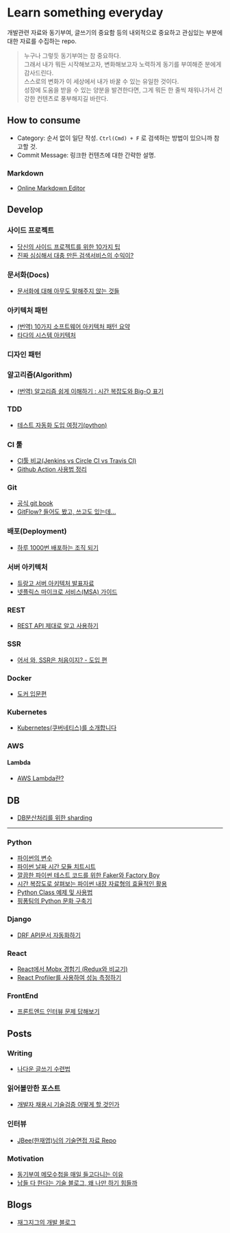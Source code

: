 # Learn something everyday
개발관련 자료와 동기부여, 글쓰기의 중요함 등의 내외적으로 중요하고 관심있는 부분에 대한 자료를 수집하는 repo.  

> 누구나 그렇듯 동기부여는 참 중요하다.  
> 그래서 내가 뭐든 시작해보고자, 변화해보고자 노력하게 동기를 부여해준 분에게 감사드린다.  
> 스스로의 변화가 이 세상에서 내가 바꿀 수 있는 유일한 것이다.  
> 성장에 도움을 받을 수 있는 양분을 발견한다면, 그게 뭐든 한 줄씩 채워나가서 건강한 컨텐츠로 풍부해지길 바란다.  


## How to consume
- Category: 순서 없이 일단 작성. ```Ctrl(Cmd) + F``` 로 검색하는 방법이 있으니까 참고할 것.
- Commit Message: 링크한 컨텐츠에 대한 간략한 설명.

### Markdown
- [Online Markdown Editor](https://dillinger.io)

## Develop

### 사이드 프로젝트
- [당신의 사이드 프로젝트를 위한 10가지 팁](https://velog.io/@chris/10-tips-for-starting-and-creating-side-projects)
- [진짜 심심해서 대충 만든 검색서비스의 수익이?](https://blog.naver.com/hidejj79/221987279200)

### 문서화(Docs)
- [문서화에 대해 아무도 말해주지 않는 것들](https://lazygyu.net/blog/secrets_of_documentation)
### 아키텍처 패턴
- [(번역) 10가지 소프트웨어 아키텍처 패턴 요약](https://mingrammer.com/translation-10-common-software-architectural-patterns-in-a-nutshell/)
- [타다의 시스템 아키텍처](http://engineering.vcnc.co.kr/2019/01/tada-system-architecture/?fbclid=IwAR1TJy9RpUzM-iR0QZoF0W1pMNjCoZDDvs0tVf21uv01eCX59ulTI0QBT-8)
### 디자인 패턴

### 알고리즘(Algorithm)
- [(번역) 알고리즘 쉽게 이해하기 : 시간 복잡도와 Big-O 표기](https://joshuajangblog.wordpress.com/2016/09/21/time_complexity_big_o_in_easy_explanation/)

### TDD
- [테스트 자동화 도입 여정기(python)](https://medium.com/29cm/%ED%85%8C%EC%8A%A4%ED%8A%B8-%EC%9E%90%EB%8F%99%ED%99%94-%EB%8F%84%EC%9E%85-%EC%97%AC%EC%A0%95%EA%B8%B0-69893f2cb064)

### CI 툴
- [CI툴 비교(Jenkins vs Circle CI vs Travis CI)](https://djangostars.com/blog/continuous-integration-circleci-vs-travisci-vs-jenkins)
- [Github Action 사용법 정리](https://zzsza.github.io/development/2020/06/06/github-action/)
### Git
- [공식 git book](https://git-scm.com/book/ko/v2)
- [GitFlow? 들어도 봤고, 쓰고도 있는데...](https://blog.gangnamunni.com/post/understanding_git_flow/)

### 배포(Deployment)
- [하루 1000번 배포하는 조직 되기](https://blog.banksalad.com/tech/become-an-organization-that-deploys-1000-times-a-day/)

### 서버 아키텍처
- [듀랑고 서버 아키텍처 발표자료](https://www.slideshare.net/sublee/lt-vol-2)
- [넷플릭스 마이크로 서비스(MSA) 가이드](https://dong-life.tistory.com/90)

### REST
- [REST API 제대로 알고 사용하기](https://meetup.toast.com/posts/92)

### SSR
- [어서 와, SSR은 처음이지? - 도입 편](https://d2.naver.com/helloworld/7804182)

### Docker
- [도커 입문편](https://www.44bits.io/ko/post/easy-deploy-with-docker)
### Kubernetes
- [Kubernetes(쿠버네티스)를 소개합니다](https://deveric.tistory.com/103)

### AWS
#### Lambda
- [AWS Lambda란?](https://www.44bits.io/ko/keyword/aws-lambda)

## DB
- [DB분산처리를 위한 sharding](https://woowabros.github.io/experience/2020/07/06/db-sharding.html)
---

### Python
- [파이썬의 변수](https://www.slideshare.net/ChrisCho2/pycon-korea-2019)
- [파이썬 날짜 시간 모듈 치트시트](https://www.44bits.io/ko/post/python-datatime-cheetsheet)
- [깔끔한 파이썬 테스트 코드를 위한 Faker와 Factory Boy](https://www.44bits.io/ko/post/faker-and-factory-boy-for-clean-code-on-python-test)
- [시간 복잡도로 살펴보는 파이썬 내장 자료형의 효율적인 활용](https://www.pycon.kr/program/talk-detail?id=137)
- [Python Class 예제 및 사용법](https://zzsza.github.io/development/2020/07/05/python-class/)
- [핑퐁팀의 Python 문화 구축기](https://blog.pingpong.us/python-in-pingpong/)

### Django
- [DRF API문서 자동화하기](https://medium.com/towncompany-engineering/%EC%B9%9C%EC%A0%88%ED%95%98%EA%B2%8C-django-rest-framework-api-%EB%AC%B8%EC%84%9C-%EC%9E%90%EB%8F%99%ED%99%94%ED%95%98%EA%B8%B0-drf-yasg-c835269714fc)

### React
- [React에서 Mobx 경험기 (Redux와 비교기)](https://woowabros.github.io/experience/2019/01/02/kimcj-react-mobx.html)
- [React Profiler를 사용하여 성능 측정하기](https://medium.com/wantedjobs/react-profiler%EB%A5%BC-%EC%82%AC%EC%9A%A9%ED%95%98%EC%97%AC-%EC%84%B1%EB%8A%A5-%EC%B8%A1%EC%A0%95%ED%95%98%EA%B8%B0-5981dfb3d934)

### FrontEnd
- [프론트엔드 인터뷰 문제 답해보기](https://velog.io/@jakeseo_me/series/%EC%9D%B8%ED%84%B0%EB%B7%B0-%EB%AC%B8%EC%A0%9C-%EB%8B%B5%ED%95%B4%EB%B3%B4%EA%B8%B0)


## Posts
### Writing
- [나다운 글쓰기 수련법](http://blog.weirdx.io/post/61637)

### 읽어볼만한 포스트
- [개발자 채용시 기술검증 어떻게 할 것인가](https://jojoldu.tistory.com/285#ref=github)

### 인터뷰
- [JBee(한재엽)님의 기술면접 자료 Repo](https://github.com/JaeYeopHan/Interview_Question_for_Beginner)

### Motivation
- [동기부여 메모수첩을 매일 들고다니는 이유](https://brunch.co.kr/@visualvision/83)
- [남들 다 한다는 기술 블로그, 왜 나만 하기 힘들까](https://wormwlrm.github.io/2020/02/23/Writing-for-developers.html)


## Blogs
- [재그지그의 개발 블로그](https://wormwlrm.github.io/)
